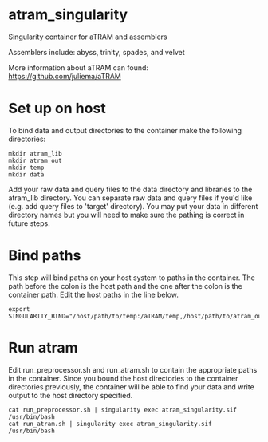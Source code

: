 # atram_singularity

Singularity container for aTRAM and assemblers

Assemblers include: abyss, trinity, spades, and velvet

More information about aTRAM can found: https://github.com/juliema/aTRAM


# Set up on host

To bind data and output directories to the container make the following directories:

```
mkdir atram_lib
mkdir atram_out
mkdir temp
mkdir data
```
Add your raw data and query files to the data directory and libraries to the atram_lib directory. You can separate raw data and query files if you'd like (e.g. add query files to 'target' directory). You may put your data in different directory names but you will need to make sure the pathing is correct in future steps.

# Bind paths

This step will bind paths on your host system to paths in the container. The path before the colon is the host path and the one after the colon is the container path. Edit the host paths in the line below.

```
export SINGULARITY_BIND="/host/path/to/temp:/aTRAM/temp,/host/path/to/atram_out:/aTRAM/atram_out,/host/path/to/atram_lib:/aTRAM/atram_lib,/host/path/to/data:/aTRAM/data"
```

# Run atram

Edit run_preprocessor.sh and run_atram.sh to contain the appropriate paths in the container. Since you bound the host directories to the container directories previously, the container will be able to find your data and write output to the host directory specified. 

```
cat run_preprocessor.sh | singularity exec atram_singularity.sif /usr/bin/bash
cat run_atram.sh | singularity exec atram_singularity.sif /usr/bin/bash
```

